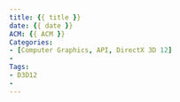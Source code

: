 ```yaml
---
title: {{ title }}
date: {{ date }}
ACM: {{ ACM }}
Categories: 
- [Computer Graphics, API, DirectX 3D 12]
- 
Tags: 
- D3D12
- 
---
```

